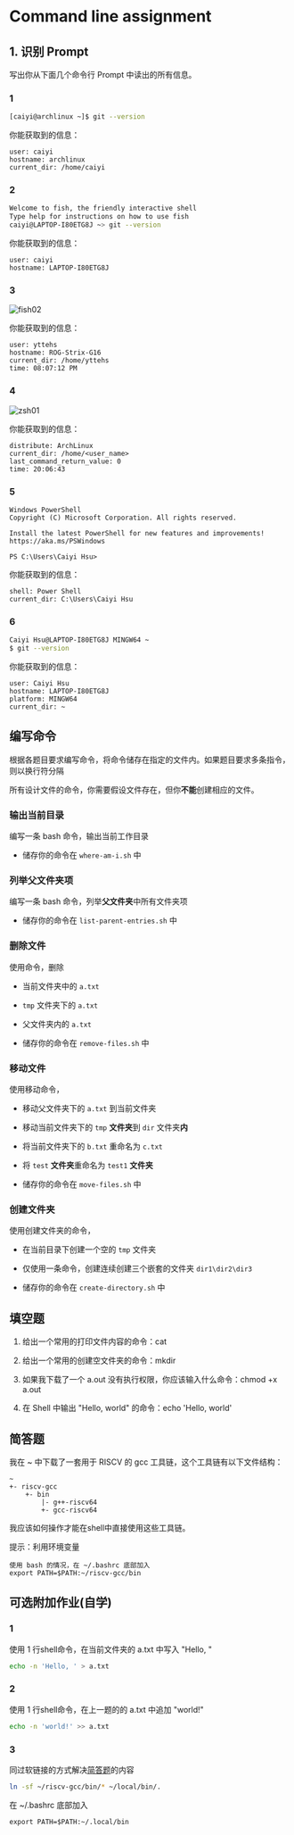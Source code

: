 # Command line assignment

## 1. 识别 Prompt

写出你从下面几个命令行 Prompt 中读出的所有信息。

### 1

```bash
[caiyi@archlinux ~]$ git --version
```

你能获取到的信息：

```
user: caiyi
hostname: archlinux
current_dir: /home/caiyi
```

### 2

```bash
Welcome to fish, the friendly interactive shell
Type help for instructions on how to use fish
caiyi@LAPTOP-I80ETG8J ~> git --version
```

你能获取到的信息：

```
user: caiyi
hostname: LAPTOP-I80ETG8J
```

### 3

![fish02](./assets/fish-prompt.png)

你能获取到的信息：

```
user: yttehs
hostname: ROG-Strix-G16
current_dir: /home/yttehs
time: 08:07:12 PM
```

### 4

![zsh01](./assets/zsh-prompt.png)

你能获取到的信息：

```
distribute: ArchLinux
current_dir: /home/<user_name>
last_command_return_value: 0
time: 20:06:43
```

### 5

```ascii
Windows PowerShell
Copyright (C) Microsoft Corporation. All rights reserved.

Install the latest PowerShell for new features and improvements! https://aka.ms/PSWindows

PS C:\Users\Caiyi Hsu>
```

你能获取到的信息：

```
shell: Power Shell
current_dir: C:\Users\Caiyi Hsu
```

### 6

```bash
Caiyi Hsu@LAPTOP-I80ETG8J MINGW64 ~
$ git --version
```

你能获取到的信息：

```
user: Caiyi Hsu
hostname: LAPTOP-I80ETG8J
platform: MINGW64
current_dir: ~
```

## 编写命令

根据各题目要求编写命令，将命令储存在指定的文件内。如果题目要求多条指令，则以换行符分隔

所有设计文件的命令，你需要假设文件存在，但你**不能**创建相应的文件。

### 输出当前目录

编写一条 bash 命令，输出当前工作目录

- 储存你的命令在 `where-am-i.sh` 中

### 列举父文件夹项

编写一条 bash 命令，列举**父文件夹**中所有文件夹项

- 储存你的命令在 `list-parent-entries.sh` 中

### 删除文件

使用命令，删除

- 当前文件夹中的 `a.txt`
- `tmp` 文件夹下的 `a.txt`
- 父文件夹内的 `a.txt`

- 储存你的命令在 `remove-files.sh` 中

### 移动文件

使用移动命令，

- 移动父文件夹下的 `a.txt` 到当前文件夹
- 移动当前文件夹下的 `tmp` **文件夹**到 `dir` 文件夹**内**
- 将当前文件夹下的 `b.txt` 重命名为 `c.txt`
- 将 `test` **文件夹**重命名为 `test1` **文件夹**

- 储存你的命令在 `move-files.sh` 中

### 创建文件夹

使用创建文件夹的命令，

- 在当前目录下创建一个空的 `tmp` 文件夹
- 仅使用一条命令，创建连续创建三个嵌套的文件夹 `dir1\dir2\dir3`

- 储存你的命令在 `create-directory.sh` 中

## 填空题

1. 给出一个常用的打印文件内容的命令：cat

2. 给出一个常用的创建空文件夹的命令：mkdir

3. 如果我下载了一个 a.out 没有执行权限，你应该输入什么命令：chmod +x a.out

4. 在 Shell 中输出 "Hello, world" 的命令：echo 'Hello, world'

## 简答题

我在 ~ 中下载了一套用于 RISCV 的 gcc 工具链，这个工具链有以下文件结构：

```
~
+- riscv-gcc
    +- bin
        |- g++-riscv64
        +- gcc-riscv64
```

我应该如何操作才能在shell中直接使用这些工具链。

提示：利用环境变量

```
使用 bash 的情况，在 ~/.bashrc 底部加入
export PATH=$PATH:~/riscv-gcc/bin
```

## 可选附加作业(自学)

### 1

使用 1 行shell命令，在当前文件夹的 a.txt 中写入 "Hello, "

```bash
echo -n 'Hello, ' > a.txt
```

### 2

使用 1 行shell命令，在上一题的的 a.txt 中追加 "world!"

```bash
echo -n 'world!' >> a.txt
```

### 3

同过软链接的方式解决[简答题](#简答题)的内容

```bash
ln -sf ~/riscv-gcc/bin/* ~/local/bin/.
```

在 ~/.bashrc 底部加入

```shell
export PATH=$PATH:~/.local/bin
```
